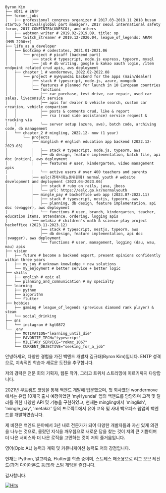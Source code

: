 ```
Byron_Kim
├── mbti # ENTP
├── former_jobs
│   ├── professional_congress_organizer # 2017.03-2018.11 2018 busan startup festival(global part manager), 2017 seoul international safety forum, 2017 CONFINTEA(UNESCO), and others
│   ├── webtoon_writer # 2019.02-2019.09, title: op
│   └── twitch_streamer # 2019.12-2020.04, league_of_legends: ARAM (MMR 2200++)
├── life_as_a_developer
│   ├── bootcamp # codestates, 2021.01-2021.06
│   │   └── project # picaff (backend part)
│   │       ├── stack # typescript, node.js express, typeorm, mysql
│   │       ├── job # db writing, google & kakao oauth login, /item endpoint related crud apis, aws deployment
│   ├── chapter_1 # wondermove, 2022.02-2022.08
│   │   └── project # myHyundai backend for the apps (main/dealer)
│   │       ├── stack # typescript, node.js, azure, mongodb
│   │       ├── features # planned for launch in 10 European countries
│   │       └── functions
│   │           ├── car purchase, test drive, car repair, used car sales, liveconsult service
│   │           ├── apis for dealer & vehicle search, custom car creation, vehicle comparison
│   │           ├── posts & comments crud, like & report
│   │           ├── rsa (road side assistance) service request & tracking via 
│   │           └── server setup (azure, aws), batch code, archiving code, db management
│   └── chapter_2 # mingling, 2022.12- now (1 year)
│       └── projects
│           ├── minglish # english education app backend (2022.12-2023.03)
│           │   ├── stack # typescript, node.js, typeorm, aws
│           │   ├── db design, feature implementation, batch file, api doc (notion), aws deployment
│           │   ├── features # user, kindergarten, video management apis
│           │   └── active users # over 400 teachers and parents
│           ├── eslc(경제사회노동위원회) normal youth # website development and deployment (2023.04-2023.06)
│           │   ├── stack # ruby on rails, java, jboss
│           │   └── url: https://eslc.go.kr/normalyouth
│           ├── mingle_pay # backoffice web app (2023.07-2023.11)
│           │   ├── stack # typescript, nestjs, typeorm, aws
│           │   ├── planning, db design, feature implementation, api doc (swagger), aws deployment
│           │   └── functions # user, branch, kindergarten, teacher, education items, attendance, ordering, logging apis
│           └── metakiz # children's math & science play project backoffice (2023.11-2023.12)
│               ├── stack # typescript, nestjs, typeorm, aws
│               ├── db design, feature implementation, api doc (swagger), aws deployment
│               └── functions # user, management, logging (dau, wau, mau) apis
├── vision
│   ├── future # become a backend expert, present opinions confidently within three years
│   ├── my_joy # unknown knowledge + new solutions
│   └── my_enjoyment # better service + better logic
├── skills
│   ├── english # opic al
│   └── planning_and_communication # my specialty
├── learning
│   ├── python
│   ├── algorithm
│   └── flutter
├── hobbies
│   ├── gaming # league_of_legends (previous diamond rank player) & steam
│   └── social_drinking
├── sns
│   └── instagram # kgt0872
└── .env
    ├── MOTIVATION="learning_until_die"
    ├── FAVORITE_TECH="typescript"
    ├── MILITARY_SERVICE="rokmc_1067"
    └── CURRENT_OBJECTIVE="seeking_for_a_job"
```

안녕하세요, 다양한 경험을 가진 백엔드 개발자 김규태(Byron Kim)입니다. 
ENTP 성격으로, 지속적인 학습과 새로운 도전을 추구합니다.

저의 경력은 전문 회의 기획자, 웹툰 작가, 그리고 트위치 스트리밍에 이르기까지 다양합니다. 

2021년 부트캠프 코딩을 통해 백엔드 개발에 입문했으며,
첫 회사였던 wondermove에서는 유럽 10개국 출시 예정이었던 'myHyundai' 앱의 백엔드를 담당하며 고객 및 딜러를 위한 다양한 API 및 기능을 구현하였고, 
현재는 mingling에서 'minglish', 'mingle_pay', 'metakiz' 등의 프로젝트에서 유아 교육 및 사내 백오피스 웹앱의 백엔드를 개발하였습니다. 

제 비전은 백엔드 분야에서 3년 내로 전문가가 되어 다양한 개발자들과 자신 있게 의견을 나누는 것으로,
몰랐던 지식을 깨우침으로 새로운 답을 찾는 것이 저의 큰 기쁨이며
더 나은 서비스와 더 나은 로직을 고민하는 것이 저의 즐거움입니다.

영어(Opic AL) 능력과 계획 및 커뮤니케이션 능력도 저의 강점입니다.

현재는 Python, 알고리즘, Flutter를 학습 중이며, 
스트레스 해소용으로 리그 오브 레전드(과거 다이아몬드 등급)와 스팀 게임을 즐깁니다. 

감사합니다.


[![Hits](https://hits.sh/github.com/byronkim/hits.svg)](https://hits.sh/github.com/byronkim/hits/)



